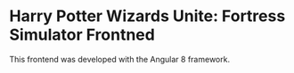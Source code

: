 # Harry Potter Wizards Unite: Fortress Simulator Frontned
This frontend was developed with the Angular 8 framework. 